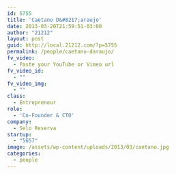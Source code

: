 ```yaml
---
id: 5755
title: 'Caetano D&#8217;araujo'
date: 2013-03-20T21:59:51-03:00
author: "21212"
layout: post
guid: http://local.21212.com/?p=5755
permalink: /people/caetano-daraujo/
fv_video:
  - Paste your YouTube or Vimeo url
fv_video_id:
  - ""
fv_video_img:
  - ""
class:
  - Entrepreneur
role:
  - 'Co-Founder & CTO'
company:
  - Selo Reserva
startup:
  - "5657"
image: /assets/wp-content/uploads/2013/03/caetano.jpg
categories:
  - people
---
```

